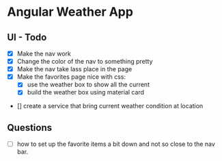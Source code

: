 # Angular Weather App

## UI - Todo
- [x] Make the nav work
- [x] Change the color of the nav to something pretty
- [x] Make the nav take lass place in the page
- [x] Make the favorites page nice with css:
  - [x] use the weather box to show all the current
  - [x] build the weather box using material card
- [] create a service that bring current weather condition at location 

## Questions
- [ ] how to set up the favorite items a bit down and not so close to the nav bar.

